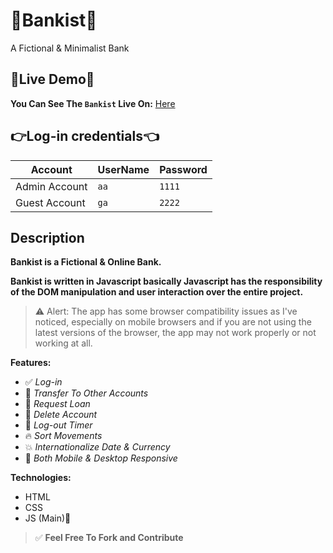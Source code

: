 # 🚀Bankist🚀

A Fictional &amp; Minimalist Bank

## 🎈Live Demo🎈

**You Can See The `Bankist` Live On:** [Here](https://hamedaskari.github.io/Bankist_App/)

## 👉Log-in credentials👈

| Account       | UserName | Password |
| ------------- | -------- | -------- |
| Admin Account | `aa`     | `1111`   |
| Guest Account | `ga`     | `2222`   |

## Description

**Bankist is a Fictional & Online Bank.**

**Bankist is written in Javascript basically Javascript has the responsibility of the DOM manipulation and user interaction over the entire project.**

> ⚠ Alert: The app has some browser compatibility issues as I've noticed, especially on mobile browsers and if you are not using the latest versions of the browser, the app may not work properly or not working at all.

**Features:**

- ✅ _Log-in_
- 🎉 _Transfer To Other Accounts_
- 🚀 _Request Loan_
- 🎈 _Delete Account_
- 🔁 _Log-out Timer_
- 🔥 _Sort Movements_
- 💥 _Internationalize Date & Currency_
- 🥳 _Both Mobile & Desktop Responsive_

**Technologies:**

- HTML
- CSS
- JS (Main)🚀

> ✅ **Feel Free To Fork and Contribute**
